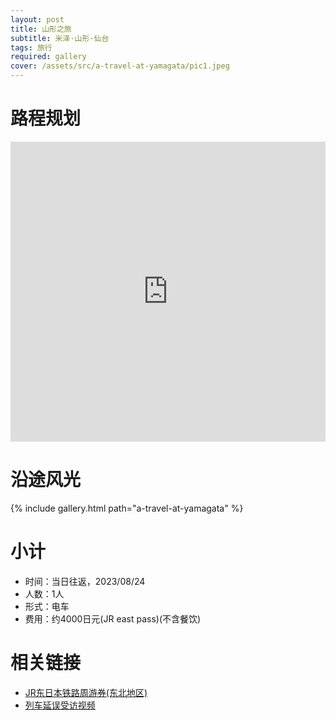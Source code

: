 ```yaml
---
layout: post
title: 山形之旅
subtitle: 米泽·山形·仙台
tags: 旅行
required: gallery
cover: /assets/src/a-travel-at-yamagata/pic1.jpeg
---
```


# 路程规划

<iframe src="https://www.google.com/maps/d/u/3/embed?mid=1AfOMdv4F_UvSCYp1ceSgFvM6EuWcS4c&ehbc=2E312F&noprof=1" width="100%" height="480" style="border:0;" loading="lazy"></iframe>

# 沿途风光

{% include gallery.html path="a-travel-at-yamagata" %}

# 小计

- 时间：当日往返，2023/08/24
- 人数：1人
- 形式：电车
- 费用：约4000日元(JR east pass)(不含餐饮)

# 相关链接

- [JR东日本铁路周游券(东北地区)](https://www.jreast.co.jp/multi/zh-CHS/pass/eastpass_t.html)
- [列车延误受访视频](https://www.youtube.com/watch?v=tZtk7-OW2K4)
